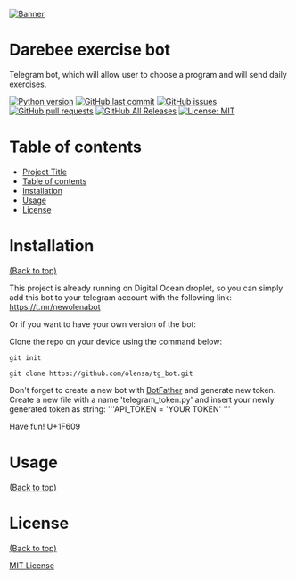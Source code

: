 [![Banner](https://user-images.githubusercontent.com/72365541/116121354-844ae600-a68e-11eb-983f-c70543b180d6.png)](https://darebee.com/)

# Darebee exercise bot

Telegram bot, which will allow user to choose a program and will send daily exercises.

<!-- Some badges from shields.io-->
[![Python version](https://img.shields.io/pypi/pyversions/3)](https://www.python.org/download/releases/3.0/) [![GitHub last commit](https://img.shields.io/github/last-commit/olensa/tg_bot)](https://github.com/olensa/tg_bot) [![GitHub issues](https://img.shields.io/github/issues-raw/olensa/tg_bot)](https://github.com/olensa/tg_bot/issues) [![GitHub pull requests](https://img.shields.io/github/issues-pr/olensa/tg_bot)](https://github.com/olensa/tg_bot/pulls) [![GitHub All Releases](https://img.shields.io/github/downloads/olensa/tg_bot/total)](https://github.com/olensa/tg_bot/releases) [![License: MIT](https://img.shields.io/badge/License-MIT-green.svg)](https://github.com/olensa/tg_bot/blob/main/LICENSE.txt)



# Table of contents

- [Project Title](#project-title)
- [Table of contents](#table-of-contents)
- [Installation](#installation)
- [Usage](#usage)
- [License](#license)

# Installation
[(Back to top)](#table-of-contents)

This project is already running on Digital Ocean droplet, so you can simply add this bot to your telegram account with the following link:
https://t.mr/newolenabot

Or if you want to have your own version of the bot:

Clone the repo on your device using the command below:

```git init```

```git clone https://github.com/olensa/tg_bot.git``` 

Don't forget to create a new bot with [BotFather](https://t.me/botfather) and generate new token.
Create a new file with a name 'telegram_token.py' and insert your newly generated token as string:
'''API_TOKEN = 'YOUR TOKEN' '''


Have fun! U+1F609

# Usage
[(Back to top)](#table-of-contents)

<!-- This is optional and it is used to give the user info on how to use the project after installation. This could be added in the Installation section also. -->

<!--# Development
[(Back to top)](#table-of-contents)-->

<!--# Contribute
[(Back to top)](#table-of-contents)-->

<!--### Sponsor
[(Back to top)](#table-of-contents)-->

<!--### Adding new features or fixing bugs
[(Back to top)](#table-of-contents)-->

# License
[(Back to top)](#table-of-contents)

[MIT License](https://opensource.org/licenses/MIT)

<!--# Footer
[(Back to top)](#table-of-contents)-->
